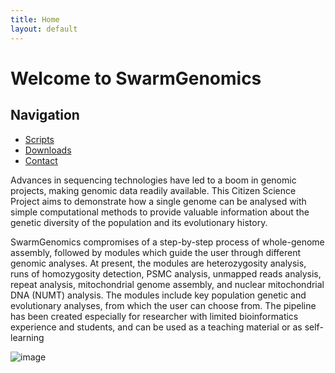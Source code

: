 ```yaml
---
title: Home
layout: default
---
```

# Welcome to SwarmGenomics
## Navigation
- [Scripts](/scripts)
- [Downloads](/downloads)
- [Contact](/contact)

Advances in sequencing technologies have led to a boom in genomic projects, making genomic data readily available. This Citizen Science Project aims to demonstrate how a single genome can be analysed with simple computational methods to provide valuable information about the genetic diversity of the population and its evolutionary history.

SwarmGenomics compromises of a step-by-step process of whole-genome assembly, followed by modules which guide the user through different genomic analyses. At present, the modules are heterozygosity analysis, runs of homozygosity detection, PSMC analysis, unmapped reads analysis, repeat analysis, mitochondrial genome assembly, and nuclear mitochondrial DNA (NUMT) analysis. The modules include key population genetic and evolutionary analyses, from which the user can choose from. The pipeline has been created especially for researcher with limited bioinformatics experience and students, and can be used as a teaching material or as self-learning

![image](https://github.com/user-attachments/assets/abf85fb5-becd-49ae-bcad-2f79ca2c8b39)


